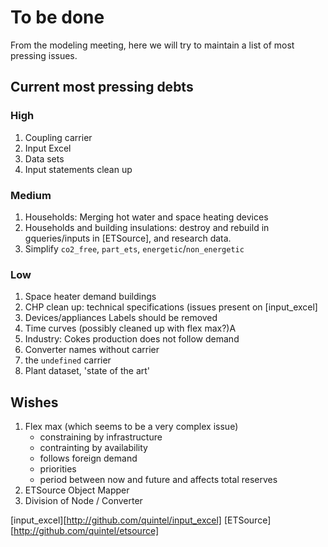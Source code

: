 # To be done

From the modeling meeting, here we will try to maintain a list of most pressing
issues.

## Current most pressing debts

### High

1. Coupling carrier
2. Input Excel
3. Data sets
4. Input statements clean up

### Medium

1. Households: Merging hot water and space heating devices 
2. Households and building insulations: destroy and rebuild in gqueries/inputs
   in [ETSource], and research data.
3. Simplify `co2_free`, `part_ets`, `energetic`/`non_energetic`

### Low

1. Space heater demand buildings
2. CHP clean up: technical specifications (issues present on [input_excel]
3. Devices/appliances Labels should be removed
4. Time curves (possibly cleaned up with flex max?)A
5. Industry: Cokes production does not follow demand
6. Converter names without carrier
7. the `undefined` carrier
8. Plant dataset, 'state of the art'

## Wishes

1. Flex max (which seems to be a very complex issue)
   * constraining by infrastructure
   * contrainting by availability
   * follows foreign demand
   * priorities
   * period between now and future and affects total reserves
2. ETSource Object Mapper
3. Division of Node / Converter


[input_excel][http://github.com/quintel/input_excel]
[ETSource][http://github.com/quintel/etsource]
